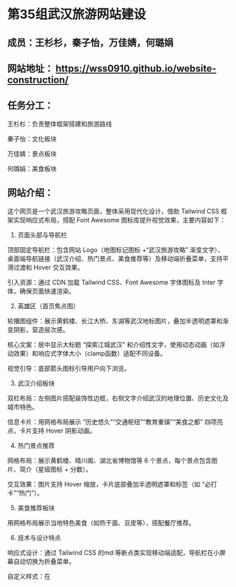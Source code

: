 # 第35组武汉旅游网站建设


## 成员：王杉杉，秦子怡，万佳婧，何璐娟


## 网站地址： https://wss0910.github.io/website-construction/

## 任务分工：

王杉杉：负责整体框架搭建和旅游路线

秦子怡：文化板块

万佳婧：景点板块

何璐娟：美食板块

## 网站介绍：


这个网页是一个武汉旅游攻略页面，整体采用现代化设计，借助 Tailwind CSS 框架实现响应式布局，搭配 Font Awesome 图标库提升视觉效果，主要内容如下：

1. 页面头部与导航栏


顶部固定导航栏：包含网站 Logo（地图标记图标 +“武汉旅游攻略” 渐变文字）、桌面端导航链接（武汉介绍、热门景点、美食推荐等）及移动端折叠菜单，支持平滑过渡和 Hover 交互效果。


引入资源：通过 CDN 加载 Tailwind CSS、Font Awesome 字体图标及 Inter 字体，确保页面快速渲染。


2. 英雄区（首页焦点图）


轮播图组件：展示黄鹤楼、长江大桥、东湖等武汉地标图片，叠加半透明遮罩和渐变阴影，营造层次感。


核心文案：居中显示大标题 “探索江城武汉” 和介绍性文字，使用动态动画（如浮动效果）和响应式字体大小（clamp函数）适配不同设备。


视觉引导：底部箭头图标引导用户向下浏览。


3. 武汉介绍板块


双栏布局：左侧图片搭配装饰性边框，右侧文字介绍武汉的地理位置、历史文化及城市特色。


信息卡片：用网格布局展示 “历史悠久”“交通枢纽”“教育重镇”“美食之都” 四项亮点，卡片支持 Hover 阴影动画。


4. 热门景点推荐


网格布局：展示黄鹤楼、晴川阁、湖北省博物馆等 6 个景点，每个景点包含图片、简介（星级图标 + 分数）。


交互效果：图片支持 Hover 缩放，卡片底部叠加半透明遮罩和标签（如 “必打卡”“热门”）。


5. 美食推荐板块


用网格布局展示当地特色美食（如热干面、豆皮等），搭配餐厅推荐。


6. 技术与设计特点


响应式设计：通过 Tailwind CSS 的md:等断点类实现移动端适配，导航栏在小屏幕自动切换为折叠菜单。


自定义样式：在<style>标签中定义@layer utilities自定义类（如滚动条隐藏、文字阴影、浮动动画），提升页面个性化。


性能优化：使用 CDN 加速资源加载，图片采用相对路径（如images/文件夹），未滥用复杂特效以保持加载速度。


总结


页面以简洁明快的设计呈现武汉旅游核心信息，重点突出景点特色和视觉体验，适合作为旅游指南的基础框架，后续可进一步填充美食详情、行程规划等内容，并通过动态数据或交互功能增强实用性。

 ## 知识运用

一、HTML 基础结构与语义化

1. 文档声明与元标签


通过<meta charset="UTF-8">设置字符编码，<meta name="viewport" content="width=device-width, initial-scale=1.0">实现移动端适配。


2. 语义化标签


 头部导航：<header>包裹导航栏，<nav>定义导航区域，包含<a>链接和图标，结构清晰。
 
 
 内容分区：多个<section>标签划分不同板块（如武汉介绍、景点、美食等），每个板块通过id属性（如id="about"）实现锚点跳转。
 

 页脚：<footer>标签包含版权信息和联系方式，符合语义化规范。
 
4. 资源引入

   
 CSS 框架：通过<script src="https://cdn.tailwindcss.com"></script>加载 Tailwind CSS 核心文件。


 图标库：引入 Font Awesome 6.7.2 字体图标库（<linkhref="https://cdnjs.cloudflare.com/ajax/libs/font-awesome/6.7.2/css/all.min.css">），用于导航栏、景点标签等图标（如fa-solid fa-map-marker-alt）。


 自定义字体：通过 Google Fonts 引入 Inter 字体（<link href="https://fonts.googleapis.com/css2?family=Inter">），并在 Tailwind 中配置为默认字体（font-inter类）。

 
二、Tailwind CSS 框架的核心应用


1. 响应式布局与断点


通过md:、lg:等断点类实现不同屏幕尺寸的布局切换：


导航栏：桌面端（md:flex）显示水平菜单，移动端（md:hidden）隐藏并切换为折叠菜单。


网格布局：景点板块使用grid-cols-1 md:grid-cols-2 lg:grid-cols-3，在小屏单栏显示，中屏双栏，大屏三栏。


2. 容器与间距


页面内容通过.container mx-auto类实现水平居中，内边距通过px-4 md:px-8（小屏 4px，中屏 8px）适配不同屏幕


板块间距：py-20（上下内边距 20px）用于各<section>的垂直间距，gap-8控制网格卡片之间的间隙。


3. 颜色与主题配置

   
自定义颜色：在 Tailwind 配置中扩展primary（#165DFF）、secondary（#FF7D00）等颜色，并应用于文字、边框和背景（如text-primary、bg-secondary/90）。


使用 CSS clamp 函数实现响应式字体大小，随屏幕宽度动态调整。


5. 组件交互与动画


导航链接使用border border-gray-200 rounded-lg hover:border-primary/50 hover:bg-primary/5，实现 Hover 时边框颜色变化和背景色半透明效果。


卡片交互：景点卡片使用hover:shadow-xl transition-all duration-300 transform hover:-translate-y-2，Hover 时阴影变大、轻微上移，过渡动画持续 300ms。

 
6. 自定义公用类（@layer utilities）

   
在<style type="text/tailwindcss">中定义以下自定义样式：


文字阴影：.text-shadow和.text-shadow-lg，为标题和段落添加不同强度的阴影，提升立体感。


浮动动画：.animate-float通过@keyframes float实现元素上下浮动动画，应用于英雄区标题。


滚动条隐藏：.scrollbar-hide通过::-webkit-scrollbar等属性隐藏浏览器滚动条，保持页面简洁。

 
三、CSS3 与视觉效果


1. 背景与遮罩

   
英雄区轮播图叠加bg-white/20（20% 透明度白色遮罩）和bg-gradient-to-t from-black/70 to-transparent（底部黑色渐变遮罩），增强文字可读性。


 导航栏使用bg-white/90 backdrop-blur-md实现半透明白色背景和毛玻璃模糊效果，适配滚动时的视觉变化。

 
2. 图片处理


图片使用object-cover属性确保在固定容器内完整显示，避免拉伸变形（如景点卡片图片h-64 object-cover）


四、JavaScript 交互逻辑


1. 导航栏滚动效果

   
通过 JS 监听窗口滚动事件，当滚动距离超过 100px 时，为导航栏添加bg-white shadow-md类（白色背景 + 阴影），提升悬浮感；滚动距离不足时移除类，恢复透明背景。


点击汉堡图标时，通过 JS 切换移动端菜单的hidden类，实现菜单展开 / 收起，并动态改变图标（fa-bars与fa-times切换）。


所有锚点链接（如href="#about"）通过 JS 实现平滑滚动，滚动时自动调整偏移量（offsetTop - 80），避免被固定导航栏遮挡。


总结


该网页综合运用HTML 语义化、Tailwind CSS 响应式布局与自定义主题、CSS3 动画与视觉效果、JavaScript 交互逻辑及字体图标资源整合等知识点，实现了美观且功能完整的旅游攻略展示。

 

 
